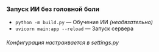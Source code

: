 ### Запуск ИИ без головной боли
- `python -m build.py` — Обучение ИИ *(необязательно)*
- `uvicorn main:app --reload` — Запуск сервера  
###### Конфигурация настраивается в settings.py